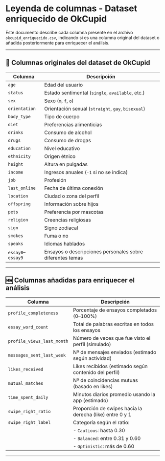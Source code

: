 
# Leyenda de columnas - Dataset enriquecido de OkCupid

Este documento describe cada columna presente en el archivo `okcupid_enriquecido.csv`, indicando si es una columna original del dataset o añadida posteriormente para enriquecer el análisis.

---

## 🧾 Columnas originales del dataset de OkCupid

| Columna              | Descripción |
|----------------------|-------------|
| `age`                | Edad del usuario |
| `status`             | Estado sentimental (`single`, `available`, etc.) |
| `sex`                | Sexo (`m`, `f`, `o`) |
| `orientation`        | Orientación sexual (`straight`, `gay`, `bisexual`) |
| `body_type`          | Tipo de cuerpo |
| `diet`               | Preferencias alimenticias |
| `drinks`             | Consumo de alcohol |
| `drugs`              | Consumo de drogas |
| `education`          | Nivel educativo |
| `ethnicity`          | Origen étnico |
| `height`             | Altura en pulgadas |
| `income`             | Ingresos anuales (`-1` si no se indica) |
| `job`                | Profesión |
| `last_online`        | Fecha de última conexión |
| `location`           | Ciudad o zona del perfil |
| `offspring`          | Información sobre hijos |
| `pets`               | Preferencia por mascotas |
| `religion`           | Creencias religiosas |
| `sign`               | Signo zodiacal |
| `smokes`             | Fuma o no |
| `speaks`             | Idiomas hablados |
| `essay0`–`essay9`    | Ensayos o descripciones personales sobre diferentes temas |

---

## 🆕 Columnas añadidas para enriquecer el análisis

| Columna                    | Descripción |
|----------------------------|-------------|
| `profile_completeness`     | Porcentaje de ensayos completados (0–100%) |
| `essay_word_count`         | Total de palabras escritas en todos los ensayos |
| `profile_views_last_month`| Número de veces que fue visto el perfil (simulado) |
| `messages_sent_last_week` | Nº de mensajes enviados (estimado según actividad) |
| `likes_received`           | Likes recibidos (estimado según contenido del perfil) |
| `mutual_matches`           | Nº de coincidencias mutuas (basado en likes) |
| `time_spent_daily`         | Minutos diarios promedio usando la app (estimado) |
| `swipe_right_ratio`        | Proporción de swipes hacia la derecha (like) entre 0 y 1 |
| `swipe_right_label`        | Categoría según el ratio: |
|                            | - `Cautious`: hasta 0.30 |
|                            | - `Balanced`: entre 0.31 y 0.60 |
|                            | - `Optimistic`: más de 0.60 |

---

